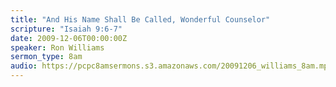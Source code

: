 ```yaml
---
title: "And His Name Shall Be Called, Wonderful Counselor"
scripture: "Isaiah 9:6-7"
date: 2009-12-06T00:00:00Z
speaker: Ron Williams
sermon_type: 8am
audio: https://pcpc8amsermons.s3.amazonaws.com/20091206_williams_8am.mp3 
---
```



